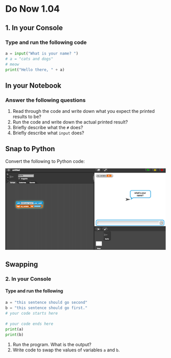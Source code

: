 # Do Now 1.04

## 1. In your Console

### Type and run the following code

```python
a = input("What is your name? ")
# a = "cats and dogs"
# meow
print("Hello there, " + a)
```

## In your Notebook

### Answer the following questions

1. Read through the code and write down what you expect the printed results to be?
2. Run the code and write down the actual printed result?
3. Briefly describe what the `#` does?
4. Briefly describe what `input` does?

## Snap to Python

Convert the following to Python code:

  ![Snap Input](snap_input.png)

## Swapping

### 2. In your Console

#### Type and run the following

```python
a = "this sentence should go second"
b = "this sentence should go first."  
# your code starts here

# your code ends here
print(a)
print(b)
```

1. Run the program. What is the output?
2. Write code to swap the values of variables `a` and `b`.
